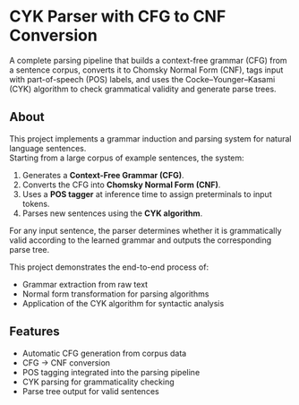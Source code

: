 # CYK Parser with CFG to CNF Conversion

A complete parsing pipeline that builds a context-free grammar (CFG) from a sentence corpus, converts it to Chomsky Normal Form (CNF), tags input with part-of-speech (POS) labels, and uses the Cocke–Younger–Kasami (CYK) algorithm to check grammatical validity and generate parse trees.

## About

This project implements a grammar induction and parsing system for natural language sentences.  
Starting from a large corpus of example sentences, the system:

1. Generates a **Context-Free Grammar (CFG)**.
2. Converts the CFG into **Chomsky Normal Form (CNF)**.
3. Uses a **POS tagger** at inference time to assign preterminals to input tokens.
4. Parses new sentences using the **CYK algorithm**.

For any input sentence, the parser determines whether it is grammatically valid according to the learned grammar and outputs the corresponding parse tree.

This project demonstrates the end-to-end process of:
- Grammar extraction from raw text
- Normal form transformation for parsing algorithms
- Application of the CYK algorithm for syntactic analysis

## Features
- Automatic CFG generation from corpus data
- CFG → CNF conversion
- POS tagging integrated into the parsing pipeline
- CYK parsing for grammaticality checking
- Parse tree output for valid sentences
